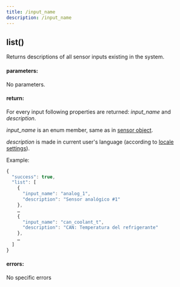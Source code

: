 ```yaml
---
title: /input_name
description: /input_name
---
```


## list()
Returns descriptions of all sensor inputs existing in the system. 

#### parameters:
No parameters.

#### return:
For every input following properties are returned: *input_name* and *description*.

*input_name* is an enum member, same as in [sensor object](./sensor.md).

*description* is made in current user's language (according to [locale settings](../../../commons/user/settings/settings.md)).

Example:

```js
{
  "success": true,
  "list": [
    {
      "input_name": "analog_1", 
      "description": "Sensor analógico #1"
    },
    …
    {
      "input_name": "can_coolant_t",
	  "description": "CAN: Temperatura del refrigerante"
    },
	…
  ]
}
```

#### errors:
No specific errors
